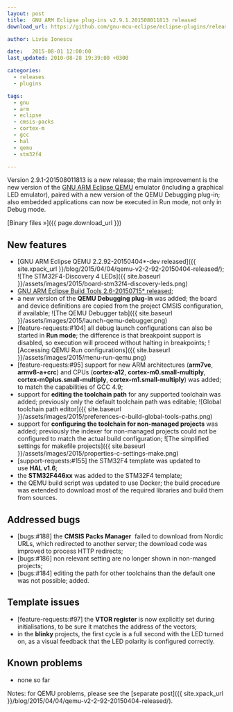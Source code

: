 ```yaml
---
layout: post
title:  GNU ARM Eclipse plug-ins v2.9.1.201508011813 released
download_url: https://github.com/gnu-mcu-eclipse/eclipse-plugins/releases/tag/v2.9.1.201508011813

author: Liviu Ionescu

date:   2015-08-01 12:00:00
last_updated: 2010-08-28 19:39:00 +0300

categories:
  - releases
  - plugins

tags:
  - gnu
  - arm
  - eclipse
  - cmsis-packs
  - cortex-m
  - gcc
  - hal
  - qemu
  - stm32f4

---
```


Version 2.9.1-201508011813 is a new release; the main improvement is the new version of the [GNU ARM Eclipse QEMU](https://gnu-mcu-eclipse.github.io/qemu/) emulator (including a graphical LED emulator), paired with a new version of the QEMU Debugging plug-in; also embedded applications can now be executed in Run mode, not only in Debug mode.

[Binary files »]({{ page.download_url }})

## New features

- [GNU ARM Eclipse QEMU 2.2.92-20150404*-dev released]({{ site.xpack_url }}/blog/2015/04/04/qemu-v2-2-92-20150404-released/);
  ![The STM32F4-Discovery 4 LEDs]({{ site.baseurl }}/assets/images/2015/board-stm32f4-discovery-leds.png)
- [GNU ARM Eclipse Build Tools 2.6-20150715* released](https://github.com/gnu-mcu-eclipse/windows-build-tools/wiki/Release-v2.6-20150715);
- a new version of the **QEMU Debugging plug-in** was added; the board and device definitions are copied from the project CMSIS configuration, if available;
  ![The QEMU Debugger tab]({{ site.baseurl }}/assets/images/2015/launch-qemu-debugger.png)
- [feature-requests:#104] all debug launch configurations can also be started in **Run mode**; the difference is that breakpoint support is disabled, so execution will proceed without halting in breakpoints;
  ![Accessing QEMU Run configurations]({{ site.baseurl }}/assets/images/2015/menu-run-qemu.png)
- [feature-requests:#95] support for new ARM architectures (**arm7ve**, **armv8-a+crc**) and CPUs (**cortex-a12**, **cortex-m0.small-multiply**, **cortex-m0plus.small-multiply**, **cortex-m1.small-multiply**) was added; to match the capabilities of GCC 4.9;
- support for **editing the toolchain path** for any supported toolchain was added; previously only the default toolchain path was editable;
  ![Global toolchain path editor]({{ site.baseurl }}/assets/images/2015/preferences-c-build-global-tools-paths.png)
- support for **configuring the toolchain for non-managed projects** was added; previously the indexer for non-managed projects could not be configured to match the actual build configuration;
  ![The simplified settings for makefile projects]({{ site.baseurl }}/assets/images/2015/properties-c-settings-make.png)
- [support-requests:#155] the STM32F4 template was updated to use **HAL v1.6**;
- the **STM32F446xx** was added to the STM32F4 template;
- the QEMU build script was updated to use Docker; the build procedure was extended to download most of the required libraries and build them from sources.

## Addressed bugs

- [bugs:#188] the **CMSIS Packs Manager**  failed to download from Nordic URLs, which redirected to another server; the download code was improved to process HTTP redirects;
- [bugs:#186] non relevant setting are no longer shown in non-manged projects;
- [bugs:#184] editing the path for other toolchains than the default one was not possible; added.

## Template issues

- [feature-requests:#97] the **VTOR register** is now explicitly set during initialisations, to be sure it matches the address of the vectors;
- in the **blinky** projects, the first cycle is a full second with the LED turned on, as a visual feedback that the LED polarity is configured correctly.

## Known problems

- none so far

Notes: for QEMU problems, please see the [separate post]({{ site.xpack_url }}/blog/2015/04/04/qemu-v2-2-92-20150404-released/).
